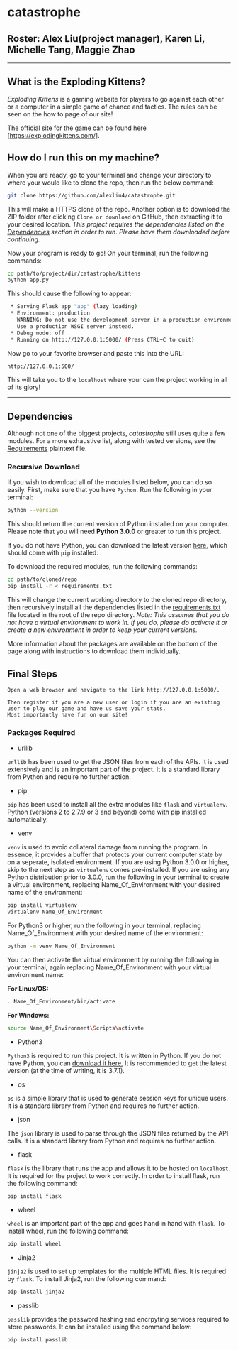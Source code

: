 # catastrophe
## Roster: Alex Liu(project manager), Karen Li, Michelle Tang, Maggie Zhao

---

## What is the Exploding Kittens?

_Exploding Kittens_ is a gaming website for players to go against each other or a computer in a simple game of chance and tactics. The rules can be seen on the how to page of our site!

The official site for the game can be found here [https://explodingkittens.com/].

## How do I run this on my machine?

When you are ready, go to your terminal and change your directory to where your would like to clone the repo, then run the below command:

```bash
git clone https://github.com/alexliu4/catastrophe.git
```

This will make a HTTPS clone of the repo. Another option is to download the ZIP folder after clicking `Clone or download` on GitHub, then extracting it to your desired location.
_This project requires the dependencies listed on the [Dependencies](../master/README.md/#dependencies) section in order to run. Please have them downloaded before continuing._

Now your program is ready to go! On your terminal, run the following commands:

```bash
cd path/to/project/dir/catastrophe/kittens
python app.py
```

This should cause the following to appear:

```bash
 * Serving Flask app "app" (lazy loading)
 * Environment: production
   WARNING: Do not use the development server in a production environment.
   Use a production WSGI server instead.
 * Debug mode: off
 * Running on http://127.0.0.1:5000/ (Press CTRL+C to quit)
```

Now go to your favorite browser and paste this into the URL:

```bash
http://127.0.0.1:500/
```

This will take you to the `localhost` where your can the project working in all of its glory!

---

## Dependencies

Although not one of the biggest projects, _catastrophe_ still uses quite a few modules. For a more exhaustive list, along with tested versions, see the [Requirements](../master/requirements.txt) plaintext file.

### **Recursive Download**

If you wish to download all of the modules listed below, you can do so easily. First, make sure that you have `Python`. Run the following in your terminal:

```bash
python --version
```

This should return the current version of Python installed on your computer. Please note that you will need **Python 3.0.0** or greater to run this project.

If you do not have Python, you can download the latest version [here](https://www.python.org/downloads/), which should come with `pip` installed.

To download the required modules, run the following commands:

```bash
cd path/to/cloned/repo
pip install -r < requirements.txt
```

This will change the current working directory to the cloned repo directory, then recursively install all the dependencies listed in the [requirements.txt](../master/requirements.txt) file located in the root of the repo directory. _Note: This assumes that you do not have a virtual environment to work in. If you do, please do activate it or create a new environment in order to keep your current versions._

More information about the packages are available on the bottom of the page along with instructions to download them individually.


## Final Steps

```
Open a web browser and navigate to the link http://127.0.0.1:5000/.

Then register if you are a new user or login if you are an existing user to play our game and have us save your stats.
Most importantly have fun on our site!
```

### Packages Required

- urllib

`urllib` has been used to get the JSON files from each of the APIs. It is used extensively and is an important part of the project. It is a standard library from Python and require no further action.

- pip

`pip` has been used to install all the extra modules like `flask` and `virtualenv`. Python (versions 2 to 2.7.9 or 3 and beyond) come with pip installed automatically.

- venv

`venv` is used to avoid collateral damage from running the program. In essence, it provides a buffer that protects your current computer state by on a seperate, isolated environment. If you are using Python 3.0.0 or higher, skip to the next step as `virtualenv` comes pre-installed. If you are using any Python distribution prior to 3.0.0, run the following in your terminal to create a virtual environment, replacing Name_Of_Environment with your desired name of the environment:

```bash
pip install virtualenv
virtualenv Name_Of_Environment
```

For Python3 or higher, run the following in your terminal, replacing Name_Of_Environment with your desired name of the environment:

```bash
python -m venv Name_Of_Environment
```

You can then activate the virtual environment by running the following in your terminal, again replacing Name_Of_Environment with your virtual environment name:

**For Linux/OS:**

```bash
. Name_Of_Environment/bin/activate
```

**For Windows:**

```bash
source Name_Of_Environment\Scripts\activate
```

- Python3

`Python3` is required to run this project. It is written in Python. If you do not have Python, you can [download it here.](https://www.python.org/downloads/) It is recommended to get the latest version (at the time of writing, it is 3.7.1).

- os

`os` is a simple library that is used to generate session keys for unique users. It is a standard library from Python and requires no further action.

- json

The `json` library is used to parse through the JSON files returned by the API calls. It is a standard library from Python and requires no further action.

- flask

`flask` is the library that runs the app and allows it to be hosted on `localhost`. It is required for the project to work correctly. In order to install flask,
run the following command:

```bash
pip install flask
```

- wheel

`wheel` is an important part of the app and goes hand in hand with `flask`. To install wheel, run the following command:

```bash
pip install wheel
```

- Jinja2

`jinja2` is used to set up templates for the multiple HTML files. It is required by `flask`. To install Jinja2, run the following command:

```bash
pip install jinja2
```

- passlib

`passlib` provides the password hashing and encrpyting services required to store passwords. It can be installed using the command below:

```bash
pip install passlib
```
